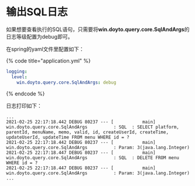 # 输出SQL日志

如果想要查看执行的SQL语句，只需要将**win.doyto.query.core.SqlAndArgs**的日志等级配置为debug即可。

在spring的yaml文件里配置如下：

{% code title="application.yml" %}
```yaml
logging:
  level:
    win.doyto.query.core.SqlAndArgs: debug
```
{% endcode %}

日志打印如下：

```text
...
2021-02-25 22:17:18.442 DEBUG 80237 --- [           main] win.doyto.query.core.SqlAndArgs          : SQL  : SELECT platform, parentId, menuName, memo, valid, id, createUserId, createTime, updateUserId, updateTime FROM menu WHERE id = ?
2021-02-25 22:17:18.442 DEBUG 80237 --- [           main] win.doyto.query.core.SqlAndArgs          : Param: 3(java.lang.Integer)
2021-02-25 22:17:18.447 DEBUG 80237 --- [           main] win.doyto.query.core.SqlAndArgs          : SQL  : DELETE FROM menu WHERE id = ?
2021-02-25 22:17:18.447 DEBUG 80237 --- [           main] win.doyto.query.core.SqlAndArgs          : Param: 3(java.lang.Integer)
...
```



